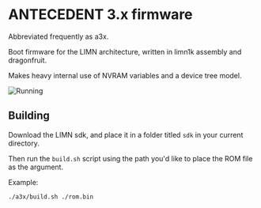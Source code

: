 # ANTECEDENT 3.x firmware

Abbreviated frequently as a3x.

Boot firmware for the LIMN architecture, written in limn1k assembly and dragonfruit.

Makes heavy internal use of NVRAM variables and a device tree model.

![Running](https://i.imgur.com/BJ9HSsx.png)

## Building

Download the LIMN sdk, and place it in a folder titled `sdk` in your current directory.

Then run the `build.sh` script using the path you'd like to place the ROM file as the argument.

Example:

`./a3x/build.sh ./rom.bin`

